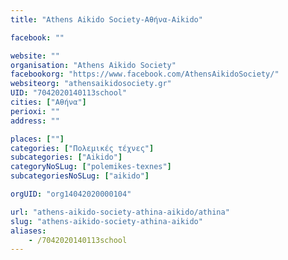 ```yaml
---
title: "Athens Aikido Society-Αθήνα-Aikido"

facebook: ""

website: ""
organisation: "Athens Aikido Society"
facebookorg: "https://www.facebook.com/AthensAikidoSociety/"
websiteorg: "athensaikidosociety.gr"
UID: "7042020140113school"
cities: ["Αθήνα"]
perioxi: ""
address: ""

places: [""]
categories: ["Πολεμικές τέχνες"]
subcategories: ["Aikido"]
categoryNoSLug: ["polemikes-texnes"]
subcategoriesNoSLug: ["aikido"]

orgUID: "org14042020000104"

url: "athens-aikido-society-athina-aikido/athina"
slug: "athens-aikido-society-athina-aikido"
aliases:
    - /7042020140113school
---
```





